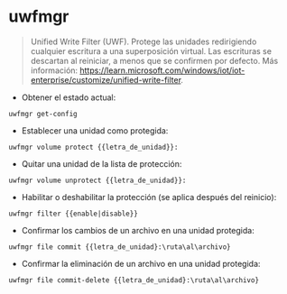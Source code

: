 # uwfmgr

> Unified Write Filter (UWF).
> Protege las unidades redirigiendo cualquier escritura a una superposición virtual. Las escrituras se descartan al reiniciar, a menos que se confirmen por defecto.
> Más información: <https://learn.microsoft.com/windows/iot/iot-enterprise/customize/unified-write-filter>.

- Obtener el estado actual:

`uwfmgr get-config`

- Establecer una unidad como protegida:

`uwfmgr volume protect {{letra_de_unidad}}:`

- Quitar una unidad de la lista de protección:

`uwfmgr volume unprotect {{letra_de_unidad}}:`

- Habilitar o deshabilitar la protección (se aplica después del reinicio):

`uwfmgr filter {{enable|disable}}`

- Confirmar los cambios de un archivo en una unidad protegida:

`uwfmgr file commit {{letra_de_unidad}:\ruta\al\archivo}`

- Confirmar la eliminación de un archivo en una unidad protegida:

`uwfmgr file commit-delete {{letra_de_unidad}:\ruta\al\archivo}`
